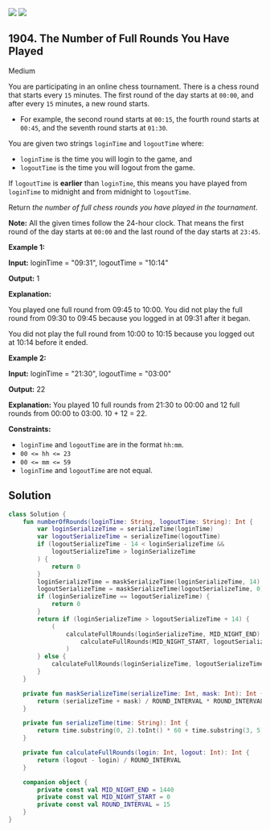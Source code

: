 [![](https://img.shields.io/github/stars/javadev/LeetCode-in-Kotlin?label=Stars&style=flat-square)](https://github.com/javadev/LeetCode-in-Kotlin)
[![](https://img.shields.io/github/forks/javadev/LeetCode-in-Kotlin?label=Fork%20me%20on%20GitHub%20&style=flat-square)](https://github.com/javadev/LeetCode-in-Kotlin/fork)

## 1904\. The Number of Full Rounds You Have Played

Medium

You are participating in an online chess tournament. There is a chess round that starts every `15` minutes. The first round of the day starts at `00:00`, and after every `15` minutes, a new round starts.

*   For example, the second round starts at `00:15`, the fourth round starts at `00:45`, and the seventh round starts at `01:30`.

You are given two strings `loginTime` and `logoutTime` where:

*   `loginTime` is the time you will login to the game, and
*   `logoutTime` is the time you will logout from the game.

If `logoutTime` is **earlier** than `loginTime`, this means you have played from `loginTime` to midnight and from midnight to `logoutTime`.

Return _the number of full chess rounds you have played in the tournament_.

**Note:** All the given times follow the 24-hour clock. That means the first round of the day starts at `00:00` and the last round of the day starts at `23:45`.

**Example 1:**

**Input:** loginTime = "09:31", logoutTime = "10:14"

**Output:** 1

**Explanation:** 

You played one full round from 09:45 to 10:00. You did not play the full round from 09:30 to 09:45 because you logged in at 09:31 after it began. 

You did not play the full round from 10:00 to 10:15 because you logged out at 10:14 before it ended.

**Example 2:**

**Input:** loginTime = "21:30", logoutTime = "03:00"

**Output:** 22

**Explanation:** You played 10 full rounds from 21:30 to 00:00 and 12 full rounds from 00:00 to 03:00. 10 + 12 = 22.

**Constraints:**

*   `loginTime` and `logoutTime` are in the format `hh:mm`.
*   `00 <= hh <= 23`
*   `00 <= mm <= 59`
*   `loginTime` and `logoutTime` are not equal.

## Solution

```kotlin
class Solution {
    fun numberOfRounds(loginTime: String, logoutTime: String): Int {
        var loginSerializeTime = serializeTime(loginTime)
        var logoutSerializeTime = serializeTime(logoutTime)
        if (logoutSerializeTime - 14 < loginSerializeTime &&
            logoutSerializeTime > loginSerializeTime
        ) {
            return 0
        }
        loginSerializeTime = maskSerializeTime(loginSerializeTime, 14)
        logoutSerializeTime = maskSerializeTime(logoutSerializeTime, 0)
        if (loginSerializeTime == logoutSerializeTime) {
            return 0
        }
        return if (loginSerializeTime > logoutSerializeTime + 14) {
            (
                calculateFullRounds(loginSerializeTime, MID_NIGHT_END) +
                    calculateFullRounds(MID_NIGHT_START, logoutSerializeTime)
                )
        } else {
            calculateFullRounds(loginSerializeTime, logoutSerializeTime)
        }
    }

    private fun maskSerializeTime(serializeTime: Int, mask: Int): Int {
        return (serializeTime + mask) / ROUND_INTERVAL * ROUND_INTERVAL
    }

    private fun serializeTime(time: String): Int {
        return time.substring(0, 2).toInt() * 60 + time.substring(3, 5).toInt()
    }

    private fun calculateFullRounds(login: Int, logout: Int): Int {
        return (logout - login) / ROUND_INTERVAL
    }

    companion object {
        private const val MID_NIGHT_END = 1440
        private const val MID_NIGHT_START = 0
        private const val ROUND_INTERVAL = 15
    }
}
```